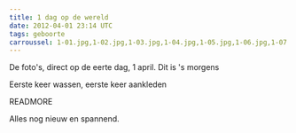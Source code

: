 ```yaml
---
title: 1 dag op de wereld
date: 2012-04-01 23:14 UTC
tags: geboorte
carroussel: 1-01.jpg,1-02.jpg,1-03.jpg,1-04.jpg,1-05.jpg,1-06.jpg,1-07.jpg,1-08.jpg,1-09.jpg,1-10.jpg,1-11.jpg,1-12.jpg,1-13.jpg,1-14.jpg,1-15.jpg,1-16.jpg,1-17.jpg,1-18.jpg,1-19.jpg,1-20.jpg,1-21.jpg,1-22.jpg,1-23.jpg,1-24.jpg
---
```

De foto's, direct op de eerte dag, 1 april. Dit is 's morgens

Eerste keer wassen, eerste keer aankleden

READMORE

Alles nog nieuw en spannend.
